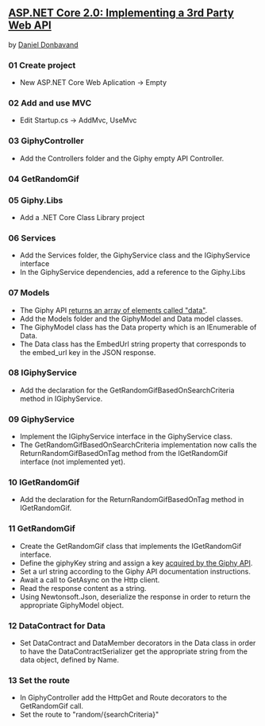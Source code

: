 ## [ASP.NET Core 2.0: Implementing a 3rd Party Web API](https://www.youtube.com/watch?v=3J9Cs9ybZDg)

by [Daniel Donbavand](https://danieldonbavand.com/)


### 01 Create project

* New ASP.NET Core Web Aplication -> Empty

### 02 Add and use MVC

* Edit Startup.cs -> AddMvc, UseMvc


### 03 GiphyController

* Add the Controllers folder and the Giphy empty API Controller.

### 04 GetRandomGif

### 05 Giphy.Libs

* Add a .NET Core Class Library project

### 06 Services

* Add the Services folder, the GiphyService class and the IGiphyService interface 
* In the GiphyService dependencies, add a reference to the Giphy.Libs

### 07 Models

* The Giphy API [returns an array of elements called "data"](http://api.giphy.com/v1/gifs/search?q=acdc&api_key=8xCc9oDNGiUKZxXoxYAvwy5bq34JnChj).
* Add the Models folder and the GiphyModel and Data model classes.
* The GiphyModel class has the Data property which is an IEnumerable of Data.
* The Data class has the EmbedUrl string property that corresponds to the embed_url key in the JSON response.

### 08 IGiphyService

* Add the declaration for the GetRandomGifBasedOnSearchCriteria method in IGiphyService.


### 09 GiphyService

* Implement the IGiphyService interface in the GiphyService class.
* The GetRandomGifBasedOnSearchCriteria implementation now calls the ReturnRandomGifBasedOnTag method from the IGetRandomGif interface (not implemented yet). 


### 10 IGetRandomGif

* Add the declaration for the ReturnRandomGifBasedOnTag method in IGetRandomGif.


### 11 GetRandomGif

* Create the GetRandomGif class that implements the IGetRandomGif interface.
* Define the giphyKey string and assign a key [acquired by the Giphy API](https://developers.giphy.com/dashboard/).
* Set a url string according to the Giphy API documentation instructions.
* Await a call to GetAsync on the Http client.
* Read the response content as a string.
* Using Newtonsoft.Json, deserialize the response in order to return the appropriate GiphyModel object.


### 12 DataContract for Data

* Set DataContract and DataMember decorators in the Data class in order to have the DataContractSerializer get the appropriate string from the data object, defined by Name.


### 13 Set the route 

* In GiphyController add the HttpGet and Route decorators to the GetRandomGif call. 
* Set the route to "random/{searchCriteria}"